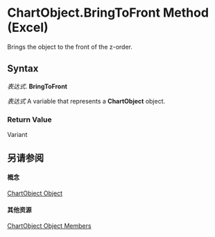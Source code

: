 
# ChartObject.BringToFront Method (Excel)

Brings the object to the front of the z-order.


## Syntax

 _表达式_. **BringToFront**

 _表达式_ A variable that represents a **ChartObject** object.


### Return Value

Variant


## 另请参阅


#### 概念


[ChartObject Object](b546e6f2-7ac6-2dea-eba2-f98f68f3df65.md)
#### 其他资源


[ChartObject Object Members](http://msdn.microsoft.com/library/b53f82f3-1144-b471-cacc-28bbbc493eba%28Office.15%29.aspx)